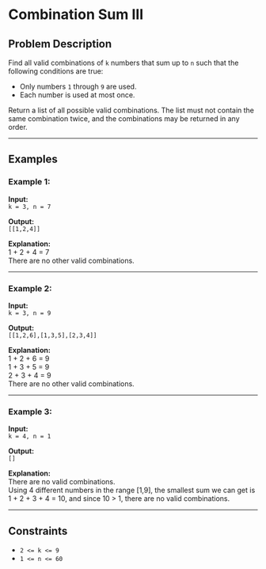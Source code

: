 # Combination Sum III

## Problem Description

Find all valid combinations of `k` numbers that sum up to `n` such that the following conditions are true:

- Only numbers `1` through `9` are used.  
- Each number is used at most once.  

Return a list of all possible valid combinations. The list must not contain the same combination twice, and the combinations may be returned in any order.

---

## Examples

### Example 1:

**Input:**  
`k = 3, n = 7`  

**Output:**  
`[[1,2,4]]`  

**Explanation:**  
1 + 2 + 4 = 7  
There are no other valid combinations.  

---

### Example 2:

**Input:**  
`k = 3, n = 9`  

**Output:**  
`[[1,2,6],[1,3,5],[2,3,4]]`  

**Explanation:**  
1 + 2 + 6 = 9  
1 + 3 + 5 = 9  
2 + 3 + 4 = 9  
There are no other valid combinations.  

---

### Example 3:

**Input:**  
`k = 4, n = 1`  

**Output:**  
`[]`  

**Explanation:**  
There are no valid combinations.  
Using 4 different numbers in the range [1,9], the smallest sum we can get is 1 + 2 + 3 + 4 = 10, and since 10 > 1, there are no valid combinations.  

---

## Constraints

* `2 <= k <= 9`  
* `1 <= n <= 60`  
